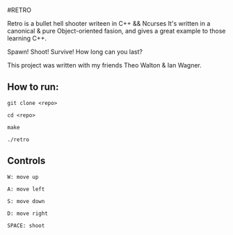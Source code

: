 #RETRO

Retro is a bullet hell shooter writeen in C++ && Ncurses
It's written in a canonical & pure Object-oriented fasion, and gives a great example to those learning C++.

Spawn! Shoot! Survive!
How long can you last?

This project was written with my friends Theo Walton & Ian Wagner.

## How to run:

`git clone <repo>`


`cd <repo>`


`make`


`./retro`

## Controls

`W: move up`


`A: move left`


`S: move down`


`D: move right`


`SPACE: shoot`




